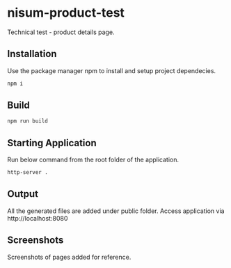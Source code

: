 # nisum-product-test

Technical test - product details page.

## Installation

Use the package manager npm to install and setup project dependecies.

```bash
npm i
```

## Build

```bash
npm run build
```


## Starting Application
Run below command from the root folder of the application.

```bash
http-server .
```

## Output
All the generated files are added under public folder. Access application via http://localhost:8080


## Screenshots

Screenshots of pages added for reference.
